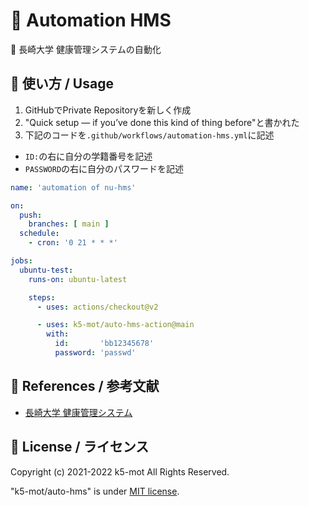 # 🦾 Automation HMS

🤖 長崎大学 健康管理システムの自動化


## 🏯 使い方 / Usage

1. GitHubでPrivate Repositoryを新しく作成
2. "Quick setup — if you’ve done this kind of thing before"と書かれた
2. 下記のコードを`.github/workflows/automation-hms.yml`に記述
  - `ID:`の右に自分の学籍番号を記述
  - `PASSWORD`の右に自分のパスワードを記述


```yaml:automation-hms.yml
name: 'automation of nu-hms'

on:
  push:
    branches: [ main ]
  schedule:
    - cron: '0 21 * * *'

jobs:
  ubuntu-test:
    runs-on: ubuntu-latest

    steps:
      - uses: actions/checkout@v2

      - uses: k5-mot/auto-hms-action@main
        with:
          id:       'bb12345678'
          password: 'passwd'
```

## 🔖 References / 参考文献

- [長崎大学 健康管理システム](https://hms.hc.nagasaki-u.ac.jp/)


## 🍋 License / ライセンス

Copyright (c) 2021-2022 k5-mot All Rights Reserved.

"k5-mot/auto-hms" is under [MIT license](https://en.wikipedia.org/wiki/MIT_License).

